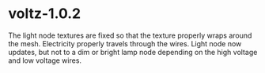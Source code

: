 # voltz-1.0.2
The light node textures are fixed so that the texture properly wraps around the mesh.
Electricity properly travels through the wires.
Light node now updates, but not to a dim or bright lamp node depending on the high voltage and low voltage wires.
